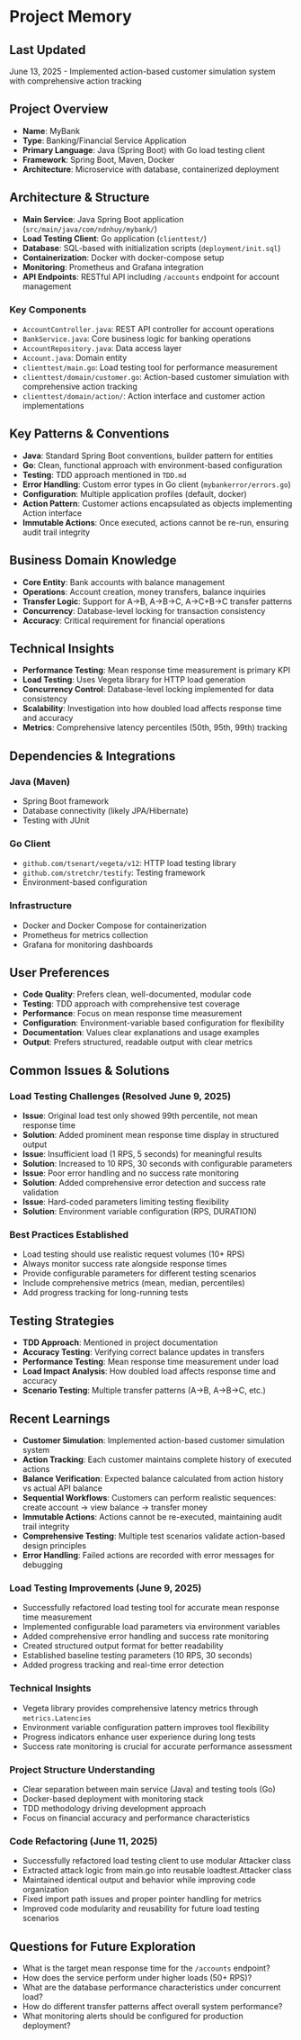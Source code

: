 # Project Memory

## Last Updated
June 13, 2025 - Implemented action-based customer simulation system with comprehensive action tracking

## Project Overview
- **Name**: MyBank
- **Type**: Banking/Financial Service Application
- **Primary Language**: Java (Spring Boot) with Go load testing client
- **Framework**: Spring Boot, Maven, Docker
- **Architecture**: Microservice with database, containerized deployment

## Architecture & Structure
- **Main Service**: Java Spring Boot application (`src/main/java/com/ndnhuy/mybank/`)
- **Load Testing Client**: Go application (`clienttest/`)
- **Database**: SQL-based with initialization scripts (`deployment/init.sql`)
- **Containerization**: Docker with docker-compose setup
- **Monitoring**: Prometheus and Grafana integration
- **API Endpoints**: RESTful API including `/accounts` endpoint for account management

### Key Components
- `AccountController.java`: REST API controller for account operations
- `BankService.java`: Core business logic for banking operations
- `AccountRepository.java`: Data access layer
- `Account.java`: Domain entity
- `clienttest/main.go`: Load testing tool for performance measurement
- `clienttest/domain/customer.go`: Action-based customer simulation with comprehensive action tracking
- `clienttest/domain/action/`: Action interface and customer action implementations

## Key Patterns & Conventions
- **Java**: Standard Spring Boot conventions, builder pattern for entities
- **Go**: Clean, functional approach with environment-based configuration
- **Testing**: TDD approach mentioned in `TDD.md`
- **Error Handling**: Custom error types in Go client (`mybankerror/errors.go`)
- **Configuration**: Multiple application profiles (default, docker)
- **Action Pattern**: Customer actions encapsulated as objects implementing Action interface
- **Immutable Actions**: Once executed, actions cannot be re-run, ensuring audit trail integrity

## Business Domain Knowledge
- **Core Entity**: Bank accounts with balance management
- **Operations**: Account creation, money transfers, balance inquiries
- **Transfer Logic**: Support for A->B, A->B->C, A->C+B->C transfer patterns
- **Concurrency**: Database-level locking for transaction consistency
- **Accuracy**: Critical requirement for financial operations

## Technical Insights
- **Performance Testing**: Mean response time measurement is primary KPI
- **Load Testing**: Uses Vegeta library for HTTP load generation
- **Concurrency Control**: Database-level locking implemented for data consistency
- **Scalability**: Investigation into how doubled load affects response time and accuracy
- **Metrics**: Comprehensive latency percentiles (50th, 95th, 99th) tracking

## Dependencies & Integrations
### Java (Maven)
- Spring Boot framework
- Database connectivity (likely JPA/Hibernate)
- Testing with JUnit

### Go Client
- `github.com/tsenart/vegeta/v12`: HTTP load testing library
- `github.com/stretchr/testify`: Testing framework
- Environment-based configuration

### Infrastructure
- Docker and Docker Compose for containerization
- Prometheus for metrics collection
- Grafana for monitoring dashboards

## User Preferences
- **Code Quality**: Prefers clean, well-documented, modular code
- **Testing**: TDD approach with comprehensive test coverage
- **Performance**: Focus on mean response time measurement
- **Configuration**: Environment-variable based configuration for flexibility
- **Documentation**: Values clear explanations and usage examples
- **Output**: Prefers structured, readable output with clear metrics

## Common Issues & Solutions
### Load Testing Challenges (Resolved June 9, 2025)
- **Issue**: Original load test only showed 99th percentile, not mean response time
- **Solution**: Added prominent mean response time display in structured output
- **Issue**: Insufficient load (1 RPS, 5 seconds) for meaningful results
- **Solution**: Increased to 10 RPS, 30 seconds with configurable parameters
- **Issue**: Poor error handling and no success rate monitoring
- **Solution**: Added comprehensive error detection and success rate validation
- **Issue**: Hard-coded parameters limiting testing flexibility
- **Solution**: Environment variable configuration (RPS, DURATION)

### Best Practices Established
- Load testing should use realistic request volumes (10+ RPS)
- Always monitor success rate alongside response times
- Provide configurable parameters for different testing scenarios
- Include comprehensive metrics (mean, median, percentiles)
- Add progress tracking for long-running tests

## Testing Strategies
- **TDD Approach**: Mentioned in project documentation
- **Accuracy Testing**: Verifying correct balance updates in transfers
- **Performance Testing**: Mean response time measurement under load
- **Load Impact Analysis**: How doubled load affects response time and accuracy
- **Scenario Testing**: Multiple transfer patterns (A->B, A->B->C, etc.)

## Recent Learnings
- **Customer Simulation**: Implemented action-based customer simulation system
- **Action Tracking**: Each customer maintains complete history of executed actions
- **Balance Verification**: Expected balance calculated from action history vs actual API balance
- **Sequential Workflows**: Customers can perform realistic sequences: create account → view balance → transfer money
- **Immutable Actions**: Actions cannot be re-executed, maintaining audit trail integrity
- **Comprehensive Testing**: Multiple test scenarios validate action-based design principles
- **Error Handling**: Failed actions are recorded with error messages for debugging
### Load Testing Improvements (June 9, 2025)
- Successfully refactored load testing tool for accurate mean response time measurement
- Implemented configurable load parameters via environment variables
- Added comprehensive error handling and success rate monitoring
- Created structured output format for better readability
- Established baseline testing parameters (10 RPS, 30 seconds)
- Added progress tracking and real-time error detection

### Technical Insights
- Vegeta library provides comprehensive latency metrics through `metrics.Latencies`
- Environment variable configuration pattern improves tool flexibility
- Progress indicators enhance user experience during long tests
- Success rate monitoring is crucial for accurate performance assessment

### Project Structure Understanding
- Clear separation between main service (Java) and testing tools (Go)
- Docker-based deployment with monitoring stack
- TDD methodology driving development approach
- Focus on financial accuracy and performance characteristics

### Code Refactoring (June 11, 2025)
- Successfully refactored load testing client to use modular Attacker class
- Extracted attack logic from main.go into reusable loadtest.Attacker class
- Maintained identical output and behavior while improving code organization
- Fixed import path issues and proper pointer handling for metrics
- Improved code modularity and reusability for future load testing scenarios

## Questions for Future Exploration
- What is the target mean response time for the `/accounts` endpoint?
- How does the service perform under higher loads (50+ RPS)?
- What are the database performance characteristics under concurrent load?
- How do different transfer patterns affect overall system performance?
- What monitoring alerts should be configured for production deployment?
